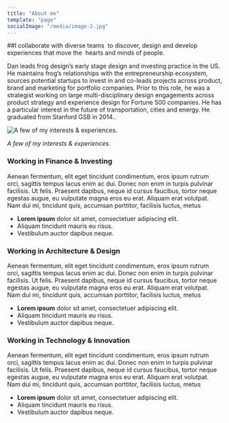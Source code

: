 ```yaml
---
title: "About me"
template: "page"
socialImage: "/media/image-2.jpg"
---
```


##I collaborate with diverse teams  to discover, design and develop experiences that move the  hearts and minds of people.

Dan leads frog design’s early stage design and investing practice in the US. He maintains frog’s relationships with the entrepreneurship ecosystem, sources potential startups to invest in and co-leads projects across product, brand and marketing for portfolio companies. Prior to this role, he was a strategist working on large multi-disciplinary design engagements across product strategy and experience design for Fortune 500 companies. He has a particular interest in the future of transportation, cities and energy. He graduated from Stanford GSB in 2014..

![A few of my interests & experiences.](/media/Background-About.jpg)

*A few of my interests & experiences.*

### Working in Finance & Investing

Aenean fermentum, elit eget tincidunt condimentum, eros ipsum rutrum orci, sagittis tempus lacus enim ac dui. Donec non enim in turpis pulvinar facilisis. Ut felis. Praesent dapibus, neque id cursus faucibus, tortor neque egestas augue, eu vulputate magna eros eu erat. Aliquam erat volutpat. Nam dui mi, tincidunt quis, accumsan porttitor, facilisis luctus, metus

+ **Lorem ipsum** dolor sit amet, consectetuer adipiscing elit.
+ Aliquam tincidunt mauris eu risus.
+ Vestibulum auctor dapibus neque.

### Working in Architecture & Design

Aenean fermentum, elit eget tincidunt condimentum, eros ipsum rutrum orci, sagittis tempus lacus enim ac dui. Donec non enim in turpis pulvinar facilisis. Ut felis. Praesent dapibus, neque id cursus faucibus, tortor neque egestas augue, eu vulputate magna eros eu erat. Aliquam erat volutpat. Nam dui mi, tincidunt quis, accumsan porttitor, facilisis luctus, metus

+ **Lorem ipsum** dolor sit amet, consectetuer adipiscing elit.
+ Aliquam tincidunt mauris eu risus.
+ Vestibulum auctor dapibus neque.

### Working in Technology & Innovation

Aenean fermentum, elit eget tincidunt condimentum, eros ipsum rutrum orci, sagittis tempus lacus enim ac dui. Donec non enim in turpis pulvinar facilisis. Ut felis. Praesent dapibus, neque id cursus faucibus, tortor neque egestas augue, eu vulputate magna eros eu erat. Aliquam erat volutpat. Nam dui mi, tincidunt quis, accumsan porttitor, facilisis luctus, metus

+ **Lorem ipsum** dolor sit amet, consectetuer adipiscing elit.
+ Aliquam tincidunt mauris eu risus.
+ Vestibulum auctor dapibus neque.